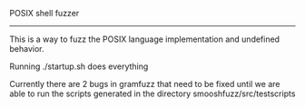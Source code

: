 POSIX shell fuzzer

-----------------

This is a way to fuzz the POSIX language implementation and undefined behavior.


Running ./startup.sh does everything


Currently there are 2 bugs in gramfuzz that need to be fixed until we are able to run the scripts generated in the directory smooshfuzz/src/testscripts